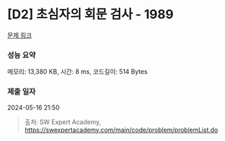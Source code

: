 # [D2] 초심자의 회문 검사 - 1989 

[문제 링크](https://swexpertacademy.com/main/code/problem/problemDetail.do?contestProbId=AV5PyTLqAf4DFAUq) 

### 성능 요약

메모리: 13,380 KB, 시간: 8 ms, 코드길이: 514 Bytes

### 제출 일자

2024-05-16 21:50



> 출처: SW Expert Academy, https://swexpertacademy.com/main/code/problem/problemList.do